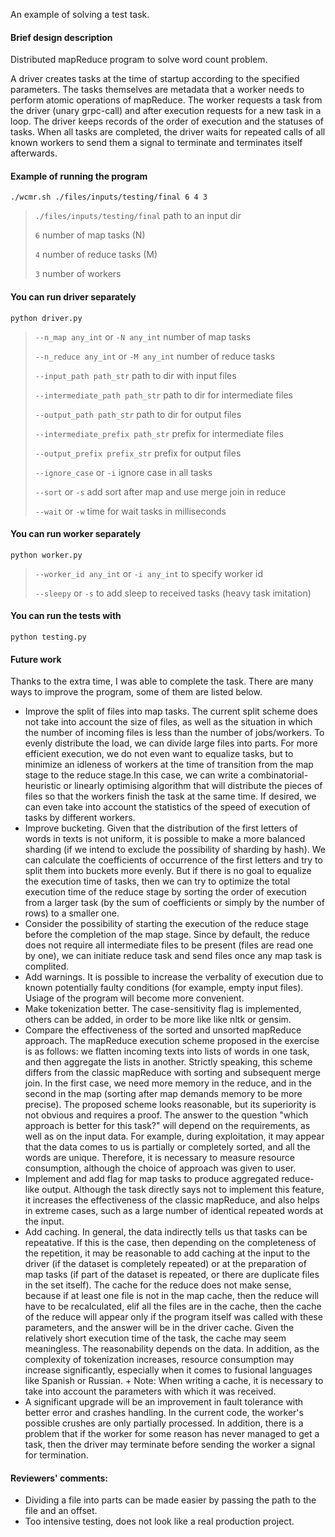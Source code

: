 An example of solving a test task.

#### Brief design description

Distributed mapReduce program to solve word count problem.

A driver creates tasks at the time of startup according to the specified parameters. The tasks themselves are metadata that a worker needs to perform atomic operations of mapReduce. The worker requests a task from the driver (unary grpc-call) and after execution requests for a new task in a loop. The driver keeps records of the order of execution and the statuses of tasks. When all tasks are completed, the driver waits for repeated calls of all known workers to send them a signal to terminate and terminates itself afterwards.

#### Example of running the program

`./wcmr.sh ./files/inputs/testing/final 6 4 3`
> `./files/inputs/testing/final` path to an input dir
>
>`6` number of map tasks (N)
>
>`4` number of reduce tasks (M)
>
>`3` number of workers

#### You can run driver separately

`python driver.py`

>`--n_map any_int` or `-N any_int` number of map tasks
>
>`--n_reduce any_int` or `-M any_int` number of reduce tasks
>
>`--input_path path_str` path to dir with input files
>
>`--intermediate_path path_str` path to dir for intermediate files
>
>`--output_path path_str` path to dir for output files
>
>`--intermediate_prefix path_str` prefix for intermediate files
>
>`--output_prefix prefix_str` prefix for output files
>
>`--ignore_case` or `-i` ignore case in all tasks
>
>`--sort` or `-s` add sort after map and use merge join in reduce
>
>`--wait` or `-w` time for wait tasks in milliseconds


#### You can run worker separately

`python worker.py`

>`--worker_id any_int` or `-i any_int` to specify worker id
>
>`--sleepy` or `-s` to add sleep to received tasks (heavy task imitation)


#### You can run the tests with

`python testing.py`

#### Future work

Thanks to the extra time, I was able to complete the task.
There are many ways to improve the program, some of them are listed below.

- Improve the split of files into map tasks. The current split scheme does not take into account the size of files, as well as the situation in which the number of incoming files is less than the number of jobs/workers. To evenly distribute the load, we can divide large files into parts. For more efficient execution, we do not even want to equalize tasks, but to minimize an idleness of workers at the time of transition from the map stage to the reduce stage.In this case, we can write a combinatorial-heuristic or linearly optimising algorithm that will distribute the pieces of files so that the workers finish the task at the same time. If desired, we can even take into account the statistics of the speed of execution of tasks by different workers.
- Improve bucketing. Given that the distribution of the first letters of words in texts is not uniform, it is possible to make a more balanced sharding (if we intend to exclude the possibility of sharding by hash). We can calculate the coefficients of occurrence of the first letters and try to split them into buckets more evenly. But if there is no goal to equalize the execution time of tasks, then we can try to optimize the total execution time of the reduce stage by sorting the order of execution from a larger task (by the sum of coefficients or simply by the number of rows) to a smaller one.
- Consider the possibility of starting the execution of the reduce stage before the completion of the map stage. Since by default, the reduce does not require all intermediate files to be present (files are read one by one), we can initiate reduce task and send files once any map task is complited.
- Add warnings. It is possible to increase the verbality of execution due to known potentially faulty conditions (for example, empty input files). Usiage of the program will become more convenient.
- Make tokenization better. The case-sensitivity flag is implemented, others can be added, in order to be more like like nltk or gensim.
- Compare the effectiveness of the sorted and unsorted mapReduce approach. The mapReduce execution scheme proposed in the exercise is as follows: we flatten incoming texts into lists of words in one task, and then aggregate the lists in another. Strictly speaking, this scheme differs from the classic mapReduce with sorting and subsequent merge join. In the first case, we need more memory in the reduce, and in the second in the map (sorting after map demands memory to be more precise). The proposed scheme looks reasonable, but its superiority is not obvious and requires a proof. The answer to the question "which approach is better for this task?" will depend on the requirements, as well as on the input data. For example, during exploitation, it may appear that the data comes to us is partially or completely sorted, and all the words are unique. Therefore, it is necessary to measure resource consumption, although the choice of approach was given to user.
- Implement and add flag for map tasks to produce aggregated reduce-like output. Although the task directly says not to implement this feature, it increases the effectiveness of the classic mapReduce, and also helps in extreme cases, such as a large number of identical repeated words at the input.
- Add caching. In general, the data indirectly tells us that tasks can be repeatative. If this is the case, then depending on the completeness of the repetition, it may be reasonable to add caching at the input to the driver (if the dataset is completely repeated) or at the preparation of map tasks (if part of the dataset is repeated, or there are duplicate files in the set itself). The cache for the reduce does not make sense, because if at least one file is not in the map cache, then the reduce will have to be recalculated, elif all the files are in the cache, then the cache of the reduce will appear only if the program itself was called with these parameters, and the answer will be in the driver cache. Given the relatively short execution time of the task, the cache may seem meaningless. The reasonability depends on the data. In addition, as the complexity of tokenization increases, resource consumption may increase significantly, especially when it comes to fusional languages like Spanish or Russian. + Note: When writing a cache, it is necessary to take into account the parameters with which it was received.
- A significant upgrade will be an improvement in fault tolerance with better error and crashes handling. In the current code, the worker's possible crushes are only partially processed. In addition, there is a problem that if the worker for some reason has never managed to get a task, then the driver may terminate before sending the worker a signal for termination.

#### Reviewers' comments:
- Dividing a file into parts can be made easier by passing the path to the file and an offset.
- Too intensive testing, does not look like a real production project.
